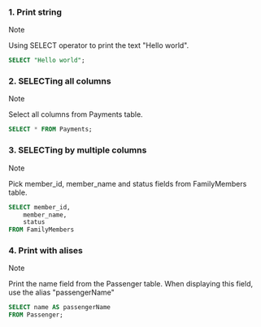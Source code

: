 ### 1. Print string
> [!NOTE]
> Using SELECT operator to print the text "Hello world".
```sql
SELECT "Hello world";
```


### 2. SELECTing all columns
> [!NOTE]
> Select all columns from Payments table.
```sql
SELECT * FROM Payments;
```


### 3. SELECTing by multiple columns
> [!NOTE]
> Pick member_id, member_name and status fields from FamilyMembers table.
```sql
SELECT member_id,
	member_name,
	status
FROM FamilyMembers
```


### 4. Print with alises
> [!NOTE]
> Print the name field from the Passenger table. When displaying this field, use the alias "passengerName"
```sql
SELECT name AS passengerName
FROM Passenger;
```